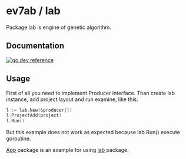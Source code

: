 # ev7ab / lab

Package lab is engine of genetic algorithm.


## Documentation

[![go.dev reference](https://pkg.go.dev/badge/github.com/at7as/ev7ab/)](https://pkg.go.dev/github.com/at7as/ev7ab/lab)


## Usage

First of all you need to implement Producer interface.
Than create lab instance, add project layout and run examine, like this:
```go
l := lab.New(&producer{})
l.ProjectAdd(project)
l.Run()
```
But this example does not work as expected because lab.Run() execute goroutine.

[App](https://github.com/at7as/ev7ab/tree/master/app) package is an example for using [lab](https://github.com/at7as/ev7ab/tree/master/lab) package.
